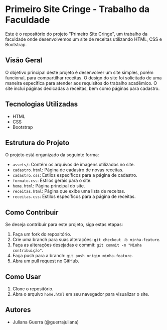 # Primeiro Site Cringe - Trabalho da Faculdade

Este é o repositório do projeto "Primeiro Site Cringe", um trabalho da faculdade onde desenvolvemos um site de receitas utilizando HTML, CSS e Bootstrap.

## Visão Geral

O objetivo principal deste projeto é desenvolver um site simples, porém funcional, para compartilhar receitas. O design do site foi solicitado de uma maneira específica para atender aos requisitos do trabalho acadêmico. O site inclui páginas dedicadas a receitas, bem como páginas para cadastro.


## Tecnologias Utilizadas

- HTML
- CSS
- Bootstrap

## Estrutura do Projeto

O projeto está organizado da seguinte forma:

- `assets/`: Contém os arquivos de imagens utilizados no site.
- `cadastro.html`: Página de cadastro de novas receitas.
- `cadastro.css`: Estilos específicos para a página de cadastro.
- `formato.css`: Estilos gerais para o site.
- `home.html`: Página principal do site.
- `receitas.html`: Página que exibe uma lista de receitas.
- `receitas.css`: Estilos específicos para a página de receitas.

## Como Contribuir

Se deseja contribuir para este projeto, siga estas etapas:

1. Faça um fork do repositório.
2. Crie uma branch para suas alterações: `git checkout -b minha-feature`.
3. Faça as alterações desejadas e commit: `git commit -m "Minha contribuição"`.
4. Faça push para a branch: `git push origin minha-feature`.
5. Abra um pull request no GitHub.

## Como Usar

1. Clone o repositório.
2. Abra o arquivo `home.html` em seu navegador para visualizar o site.

## Autores

- Juliana Guerra (@guerrajuliana)


